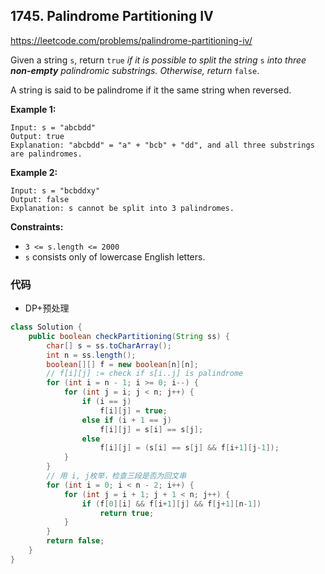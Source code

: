 ## 1745. Palindrome Partitioning IV

https://leetcode.com/problems/palindrome-partitioning-iv/

Given a string `s`, return `true` *if it is possible to split the string* `s` *into three **non-empty** palindromic substrings. Otherwise, return* `false`.

A string is said to be palindrome if it the same string when reversed.

 

**Example 1:**

```
Input: s = "abcbdd"
Output: true
Explanation: "abcbdd" = "a" + "bcb" + "dd", and all three substrings are palindromes.
```

**Example 2:**

```
Input: s = "bcbddxy"
Output: false
Explanation: s cannot be split into 3 palindromes.
```

 

**Constraints:**

- `3 <= s.length <= 2000`
- `s` consists only of lowercase English letters.

### 代码

- DP+预处理

```java
class Solution {
    public boolean checkPartitioning(String ss) {
        char[] s = ss.toCharArray();
        int n = ss.length();
        boolean[][] f = new boolean[n][n];
        // f[i][j] := check if s[i..j] is palindrome
        for (int i = n - 1; i >= 0; i--) {
            for (int j = i; j < n; j++) {
                if (i == j)
                    f[i][j] = true;
                else if (i + 1 == j)
                    f[i][j] = s[i] == s[j];
                else
                    f[i][j] = (s[i] == s[j] && f[i+1][j-1]);
            }
        }
        // 用 i, j枚举，检查三段是否为回文串
        for (int i = 0; i < n - 2; i++) {
            for (int j = i + 1; j + 1 < n; j++) {
                if (f[0][i] && f[i+1][j] && f[j+1][n-1])
                    return true;
            }
        }
        return false;
    }
}
```

